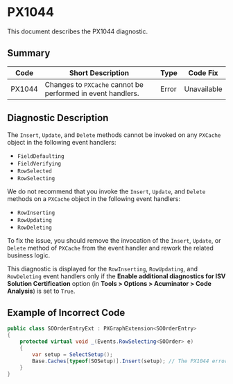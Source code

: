 # PX1044
This document describes the PX1044 diagnostic.

## Summary

| Code   | Short Description                                           | Type  | Code Fix    | 
| ------ | ----------------------------------------------------------- | ----- | ----------- | 
| PX1044 | Changes to `PXCache` cannot be performed in event handlers. | Error | Unavailable |

## Diagnostic Description
The `Insert`, `Update`, and `Delete` methods cannot be invoked on any `PXCache` object in the following event handlers:

 - `FieldDefaulting`
 - `FieldVerifying`
 - `RowSelected`
 - `RowSelecting`

 We do not recommend that you invoke the `Insert`, `Update`, and `Delete` methods on a `PXCache` object in the following event handlers:
 
 - `RowInserting`
 - `RowUpdating`
 - `RowDeleting`

To fix the issue, you should remove the invocation of the `Insert`, `Update`, or `Delete` method of `PXCache` from the event handler and rework the related business logic.

This diagnostic is displayed for the `RowInserting`, `RowUpdating`, and `RowDeleting` event handlers only if the **Enable additional diagnostics for ISV Solution Certification** option (in **Tools > Options > Acuminator > Code Analysis**) is set to `True`.

## Example of Incorrect Code

```C#
public class SOOrderEntryExt : PXGraphExtension<SOOrderEntry>
{
	protected virtual void _(Events.RowSelecting<SOOrder> e)
	{
		var setup = SelectSetup();
		Base.Caches[typeof(SOSetup)].Insert(setup); // The PX1044 error is displayed for this line.
	}
}
```